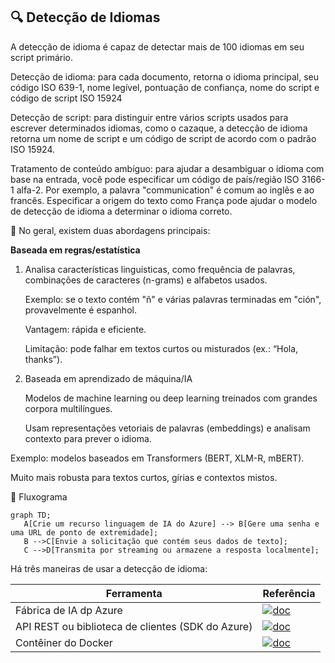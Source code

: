 ##  🔍 **Detecção de Idiomas**


A detecção de idioma é capaz de detectar mais de 100 idiomas em seu script primário. 

Detecção de idioma: para cada documento, retorna o idioma principal, seu código ISO 639-1, nome legível, pontuação de confiança, nome do script e código de script ISO 15924 

Detecção de script: para distinguir entre vários scripts usados para escrever determinados idiomas, como o cazaque, a detecção de idioma retorna um nome de script e um código de script de acordo com o padrão ISO 15924.  

Tratamento de conteúdo ambíguo: para ajudar a desambiguar o idioma com base na entrada, você pode especificar um código de país/região ISO 3166-1 alfa-2. Por exemplo, a palavra "communication" é comum ao inglês e ao francês. Especificar a origem do texto como França pode ajudar o modelo de detecção de idioma a determinar o idioma correto. 

🧠 No geral, existem duas abordagens principais:

**Baseada em regras/estatística**

1. Analisa características linguísticas, como frequência de palavras, combinações de caracteres (n-grams) e alfabetos usados.

   Exemplo: se o texto contém "ñ" e várias palavras terminadas em "ción", provavelmente é espanhol.

   Vantagem: rápida e eficiente.

   Limitação: pode falhar em textos curtos ou misturados (ex.: “Hola, thanks”).

2. Baseada em aprendizado de máquina/IA

   Modelos de machine learning ou deep learning treinados com grandes corpora multilíngues.

   Usam representações vetoriais de palavras (embeddings) e analisam contexto para prever o idioma.

  Exemplo: modelos baseados em Transformers (BERT, XLM-R, mBERT).

  Muito mais robusta para textos curtos, gírias e contextos mistos.



🧩 Fluxograma

```mermaid
graph TD;
   A[Crie um recurso linguagem de IA do Azure] --> B[Gere uma senha e uma URL de ponto de extremidade];
   B -->C[Envie a solicitação que contém seus dados de texto];
   C -->D[Transmita por streaming ou armazene a resposta localmente];
``` 

 

 



 

Há três maneiras de usar a detecção de idioma: 


|Ferramenta|Referência|
|----------|----------|
|Fábrica de IA dp Azure|[![doc](https://img.shields.io/badge/Acesse-0077B5?style=for-the-badge&logo=linkedin&logoColor=white)](https://ai.azure.com/?cid=learnDocs)|    |
|API REST ou biblioteca de clientes (SDK do Azure)|[![doc](https://img.shields.io/badge/Acesse-0077B5?style=for-the-badge&logo=linkedin&logoColor=white)](https://ai.azure.com/?cid=learnDocs)|
|Contêiner do Docker|[![doc](https://img.shields.io/badge/Acesse-0077B5?style=for-the-badge&logo=linkedin&logoColor=white)](https://learn.microsoft.com/pt-br/azure/ai-services/language-service/sentiment-opinion-mining/how-to/use-containers)|     
